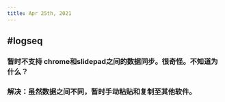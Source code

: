 ```yaml
---
title: Apr 25th, 2021
---
```


## #logseq
### 暂时不支持 chrome和slidepad之间的数据同步。很奇怪。不知道为什么？
### 解决：虽然数据之间不同，暂时手动粘贴和复制至其他软件。

